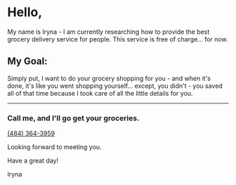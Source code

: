 # Hello,

My name is Iryna - I am currently researching how to provide the best grocery delivery service for people.  This service is free of charge... for now.

## My Goal:

Simply put, I want to do your grocery shopping for you - and when it's done, it's like you went shopping yourself... except, you didn't - you saved all of that time because I took care of all the little details for you.

---

### Call me, and I'll go get your groceries.

<a href="tel:+14843643959">(484) 364-3959</a>

Looking forward to meeting you.

Have a great day!

Iryna
